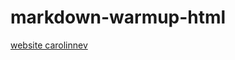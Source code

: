 # markdown-warmup-html
[website carolinnev](https://carolinnevandersteen.github.io/markdown-warmup-html)
